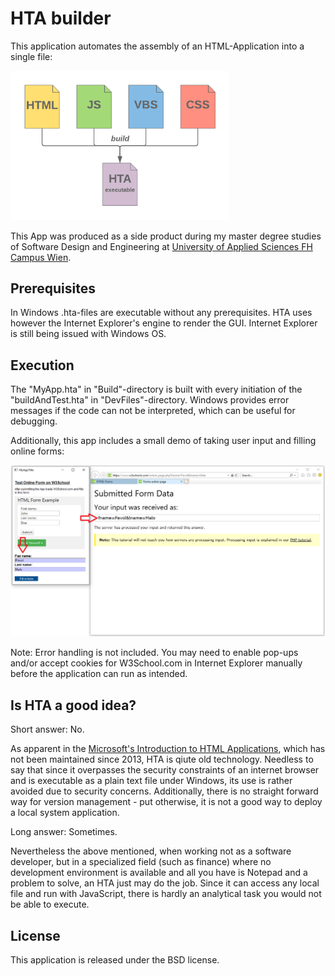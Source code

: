# HTA builder
This application automates the assembly of an HTML-Application into a single file: 


<img src="Images/HTA-builder.png" width="350">

This App was produced as a side product during my master degree studies of Software Design and Engineering at [University of Applied Sciences FH Campus Wien](https://www.fh-campuswien.ac.at/en/studies/study-courses/detail/software-design-and-engineering-master.html).



## Prerequisites
In Windows .hta-files are executable without any prerequisites. HTA uses however the Internet Explorer's engine to render the GUI. Internet Explorer is still being issued with Windows OS. 

## Execution
The "MyApp.hta" in "Build"-directory is built with every initiation of the "buildAndTest.hta" in "DevFiles"-directory. Windows provides error messages if the code can not be interpreted, which can be useful for debugging.  

Additionally, this app includes a small demo of taking user input and filling online forms:  

<img src="Images/HTML-demo.png" width="850">

Note: Error handling is not included. You may need to enable pop-ups and/or accept cookies for W3School.com in Internet Explorer manually before the application can run as intended. 

## Is HTA a good idea?
Short answer: No.

As apparent in the [Microsoft's Introduction to HTML Applications](https://docs.microsoft.com/en-us/previous-versions/ms536496%28v%3dvs.85%29), which has not been maintained since 2013, HTA is qiute old technology. Needless to say that since it overpasses the security constraints of an internet browser and is executable as a plain text file under Windows, its use is rather avoided due to security concerns. Additionally, there is no straight forward way for version management - put otherwise, it is not a good way to deploy a local system application.        

Long answer: Sometimes.

Nevertheless the above mentioned, when working not as a software developer, but in a specialized field (such as finance) where no development environment is available and all you have is Notepad and a problem to solve, an HTA just may do the job. Since it can access any local file and run with JavaScript, there is hardly an analytical task you would not be able to execute.   

## License
This application is released under the BSD license. 
